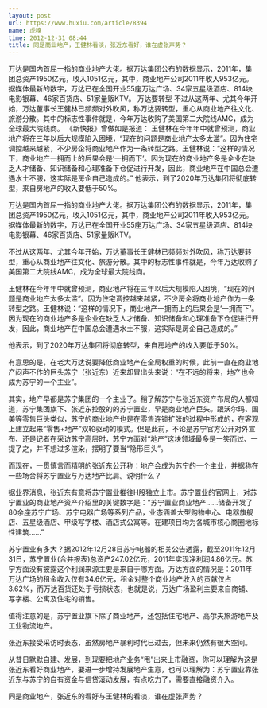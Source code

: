 ```yaml
---
layout: post
url: https://www.huxiu.com/article/8394
name: 虎嗅
time: 2012-12-31 08:44
title: 同是商业地产，王健林看淡，张近东看好，谁在虚张声势？
---
```

万达是国内首屈一指的商业地产大佬。据万达集团公布的数据显示，2011年，集团总资产1950亿元，收入1051亿元，其中，商业地产公司2011年收入953亿元。据媒体最新的数字，万达已在全国开业55座万达广场、34家五星级酒店、814块电影银幕、46家百货店、51家量贩KTV。 万达要转型 不过从这两年、尤其今年开始，万达董事长王健林已频频对外吹风，称万达要转型，重心从商业地产往文化、旅游分散。其中的标志性事件就是，今年万达收购了美国第二大院线AMC，成为全球最大院线商。 《新快报》曾做如是报道： 王健林在今年年中就曾预测，商业地产将在三年以后大规模陷入困境，“现在的问题是商业地产太多太滥”。因为住宅调控越来越紧，不少房企将商业地产作为一条转型之路。王健林说：“这样的情况下，商业地产一拥而上的后果会是‘一拥而下’。因为现在的商业地产多是企业在缺乏人才储备、知识储备和心理准备下仓促进行开发，因此，商业地产在中国总会遭遇水土不服，这实际是房企自己造成的。” 他表示，到了2020年万达集团将彻底转型，来自房地产的收入要低于50%。

万达是国内首屈一指的商业地产大佬。据万达集团公布的数据显示，2011年，集团总资产1950亿元，收入1051亿元，其中，商业地产公司2011年收入953亿元。据媒体最新的数字，万达已在全国开业55座万达广场、34家五星级酒店、814块电影银幕、46家百货店、51家量贩KTV。

不过从这两年、尤其今年开始，万达董事长王健林已频频对外吹风，称万达要转型，重心从商业地产往文化、旅游分散。其中的标志性事件就是，今年万达收购了美国第二大院线AMC，成为全球最大院线商。

王健林在今年年中就曾预测，商业地产将在三年以后大规模陷入困境，“现在的问题是商业地产太多太滥”。因为住宅调控越来越紧，不少房企将商业地产作为一条转型之路。王健林说：“这样的情况下，商业地产一拥而上的后果会是‘一拥而下’。因为现在的商业地产多是企业在缺乏人才储备、知识储备和心理准备下仓促进行开发，因此，商业地产在中国总会遭遇水土不服，这实际是房企自己造成的。”

他表示，到了2020年万达集团将彻底转型，来自房地产的收入要低于50%。

有意思的是，在老大万达说要降低商业地产在全局权重的时候，此前一直在商业地产闷声不作的巨头苏宁（张近东）近来却冒出头来说：“在不远的将来，地产也会成为苏宁的一个主业”。

其实，地产早都是苏宁集团的一个主业了。稍了解苏宁与张近东资产布局的人都知道，苏宁集团旗下、张近东控股的的苏宁置业，早是商业地产巨头。跟沃尔玛、国美等零售巨头类似，苏宁的商业地产也是在零售连锁扩张的过程中形成的，在客观上建立起来“零售+地产”双轮驱动的模式。但是此前，不论是苏宁官方公开对外宣布、还是记者在采访苏宁高层时，苏宁方面对“地产”这块领域最多是一笑而过、一提了之，并不想过多渲染，摆明了要当“隐形巨头”。

而现在，一贯慎言而精明的张近东公开称：地产会成为苏宁的一个主业，并据称在一些场合将苏宁置业与万达地产比肩。说明什么？

据业界消息，张近东有意将苏宁置业推往H股独立上市。苏宁置业的官网上，对苏宁置业的商业地产资产介绍里的关键数字是：“苏宁置业商业地产……储备开发了80余座苏宁广场、苏宁电器广场等系列产品，业态涵盖大型购物中心、电器旗舰店、五星级酒店、甲级写字楼、酒店式公寓等。在建项目均为各城市核心商圈地标性建筑……”

苏宁置业有多大？据2012年12月28日苏宁电器的相关公告透露，截至2011年12月31日，苏宁置业(合并报表)总资产247.02亿元，2011年实现净利润4.86亿元。苏宁方面没有披露这个利润来源主要是来自于哪方面。万达方面的情况是：2011年万达广场的租金收入仅有34.6亿元，租金对整个商业地产收入的贡献仅占3.62%，而万达百货还处于亏损状态，也就是说，万达广场盈利主要来自商铺、写字楼、公寓及住宅的销售。

值得注意的是，苏宁置业旗下除了商业地产，还包括住宅地产、高尔夫旅游地产及工业物流地产。

张近东接受采访时表态，虽然房地产暴利时代已过去，但未来仍然有很大空间。

从昔日默默自建、发展，到现要把地产业务“甩”出来上市融资，你可以理解为这是张近东看好商业地产，要进一步增持发展地产生意，也可以理解为：苏宁置业靠张近东与苏宁的自有资金与信贷滚动发展，有点吃力了，需要直接融资介入。

同是商业地产，张近东的看好与王健林的看淡，谁在虚张声势？

